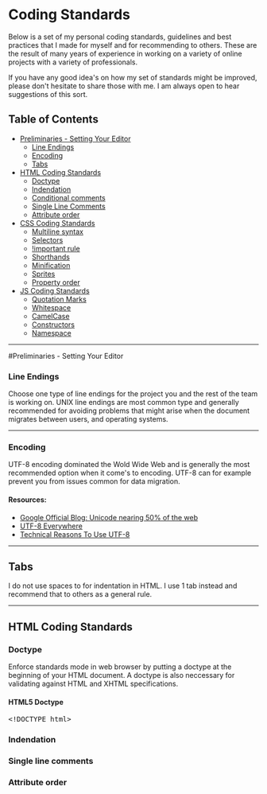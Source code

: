 # Coding Standards
Below is a set of my personal coding standards, guidelines and best practices that I made for myself and for recommending to others. These are the result of many years of experience in working on a variety of online projects with a variety of professionals.

If you have any good idea's on how my set of standards might be improved, please don't hesitate to share those with me. I am always open to hear suggestions of this sort.

## Table of Contents
<ul>
	<li><a href="#preliminaries">Preliminaries - Setting Your Editor</a>
		<ul>
			<li><a href="#line-endings">Line Endings</a></li>
			<li><a href="#encoding">Encoding</a></li>
			<li><a href="#indentation">Tabs</a></li>
		</ul>
	</li>
	<li><a href="#html">HTML Coding Standards</a>
		<ul>
			<li><a href="#">Doctype</a></li>
			<li><a href="#">Indendation</a></li>
			<li><a href="#">Conditional comments</a></li>
			<li><a href="#">Single Line Comments</a></li>
			<li><a href="#">Attribute order</a></li>
		</ul>
	</li>
	<li><a href="#css">CSS Coding Standards</a>
		<ul>
			<li><a href="#">Multiline syntax</a></li>
			<li><a href="#">Selectors</a></li>
			<li><a href="#">!important rule</a></li>
			<li><a href="#">Shorthands</a></li>
			<li><a href="#">Minification</a></li>
			<li><a href="#">Sprites</a></li>
			<li><a href="#">Property order</a></li>
		</ul>
	</li>
	<li><a href="#js">JS Coding Standards</a>
		<ul>
			<li><a href="#">Quotation Marks</a></li>
			<li><a href="#">Whitespace</a></li>
			<li><a href="#">CamelCase</a></li>
			<li><a href="#">Constructors</a></li>
			<li><a href="#">Namespace</a></li>
		</ul>
	</li>
</ul>

<hr>

#Preliminaries - Setting Your Editor
### Line Endings
Choose one type of line endings for the project you and the rest of the team is working on. UNIX line endings are most common type and generally recommended for avoiding problems that might arise when the document migrates between users, and operating systems.

<hr>

### Encoding
UTF-8 encoding dominated the Wold Wide Web and is generally the most recommended option when it come's to encoding. UTF-8 can for example prevent you from issues common for data migration.

#### Resources:
* <a target="_blank" href="http://googleblog.blogspot.com/2010/01/unicode-nearing-50-of-web.html">Google Official Blog: Unicode nearing 50% of the web</a>
* <a target="_blank" href="http://www.utf8everywhere.org/">UTF-8 Everywhere</a>
* <a target="_blank" href="http://annevankesteren.nl/2009/09/utf-8-reasons">Technical Reasons To Use UTF-8</a>

<hr>

## Tabs
I do not use spaces to for indentation in HTML. I use 1 tab instead and recommend that to others as a general rule.

<hr>

## HTML Coding Standards
### Doctype
Enforce standards mode in web browser by putting a doctype at the beginning of your HTML document. A doctype is also neccessary for validating against HTML and XHTML specifications.

#### HTML5 Doctype
<div class="highlight">
<pre>
<span class="cp">&lt;!DOCTYPE html&gt;</span></pre>
		</div>
		<h3>Indendation</h3>
		<h3>Single line comments</h3>
		<h3>Attribute order</h3>